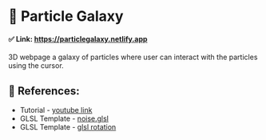 # 🌌 Particle Galaxy

#### ✅ Link: https://particlegalaxy.netlify.app

3D webpage a galaxy of particles where user can interact with the particles using the cursor.

## 🔎 References:

- Tutorial - [youtube link](https://youtu.be/o_bEveIFfoM)
- GLSL Template - [noise.glsl](https://gist.github.com/akella/51667db48e6b0284dc51935936c776a3)
- GLSL Template - [glsl rotation](https://gist.github.com/yiwenl/3f804e80d0930e34a0b33359259b556c)
